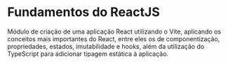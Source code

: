 # Fundamentos do ReactJS
Módulo de criação de uma aplicação React utilizando o Vite, aplicando os conceitos mais importantes do React, entre eles os de componentização, propriedades, estados, imutabilidade e hooks, além da utilização do TypeScript para adicionar tipagem estática à aplicação.
